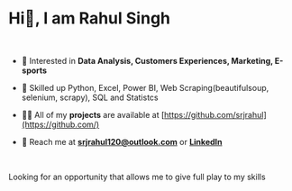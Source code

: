 # Hi👋, I am Rahul Singh
<br>


- 👀 Interested in **Data Analysis, Customers Experiences, Marketing, E-sports**
 
- 📝 Skilled up Python, Excel, Power BI, Web Scraping(beautifulsoup, selenium, scrapy), SQL and Statistcs 

- 👨‍💻 All of my **projects** are available at [https://github.com/srjrahul](https://github.com/)

- 💬 Reach me at **srjrahul120@outlook.com** or **[LinkedIn](https://www.linkedin.com/in/rahul-singh-rs120/)**

<br>


Looking for an opportunity that allows me to give full play to my skills
<br>
<br>


<!---
srjrahul/srjrahul is a ✨ special ✨ repository because its `README.md` (this file) appears on your GitHub profile.
You can click the Preview link to take a look at your changes.
--->
<br>

<!---![Anurag's GitHub stats](https://github-readme-stats.vercel.app/api?username=srjrahul&show_icons=true)--->
